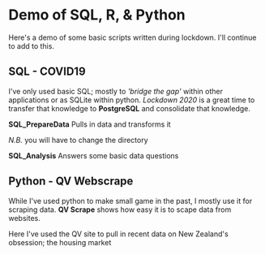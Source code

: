 # Demo of SQL, R, & Python 
Here's a demo of some basic scripts written during lockdown.
I'll continue to add to this. 

## SQL - COVID19
I've only used basic SQL; mostly to *'bridge the gap'* within other applications or as SQLite within python. 
*Lockdown 2020* is a great time to transfer that knowledge to **PostgreSQL** and consolidate that knowledge. 

**SQL_PrepareData** Pulls in data and transforms it

  *N.B.* you will have to change the directory
  
   **SQL_Analysis** Answers some basic data questions

## Python - QV Webscrape
While I've used python to make small game in the past, I mostly use it for scraping data.
  **QV Scrape** shows how easy it is to scape data from websites. 
  
  Here I've used the QV site to pull in recent data on New Zealand's obsession; the housing market
